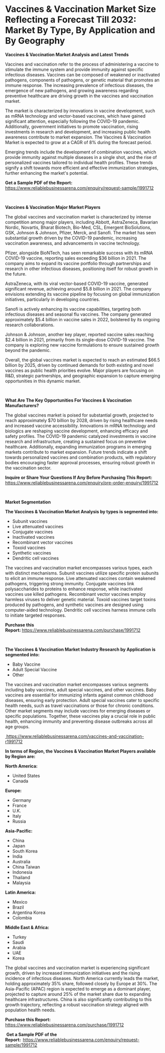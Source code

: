 <p><h1>Vaccines & Vaccination Market Size Reflecting a Forecast Till 2032: Market By Type, By Application and By Geography</h1></p><p><strong>Vaccines & Vaccination Market Analysis and Latest Trends</strong></p>
<p><p>Vaccines and vaccination refer to the process of administering a vaccine to stimulate the immune system and provide immunity against specific infectious diseases. Vaccines can be composed of weakened or inactivated pathogens, components of pathogens, or genetic material that promotes an immune response. The increasing prevalence of infectious diseases, the emergence of new pathogens, and growing awareness regarding preventive healthcare are driving growth in the vaccines and vaccination market.</p><p>The market is characterized by innovations in vaccine development, such as mRNA technology and vector-based vaccines, which have gained significant attention, especially following the COVID-19 pandemic. Additionally, government initiatives to promote vaccination, rising investments in research and development, and increasing public health awareness contribute to market expansion. The Vaccines & Vaccination Market is expected to grow at a CAGR of 8% during the forecast period. </p><p>Emerging trends include the development of combination vaccines, which provide immunity against multiple diseases in a single shot, and the rise of personalized vaccines tailored to individual health profiles. These trends signify a shift towards more efficient and effective immunization strategies, further enhancing the market's potential.</p></p>
<p><strong>Get a Sample PDF of the Report:&nbsp;</strong> <a href="https://www.reliablebusinessarena.com/enquiry/request-sample/1991712?utm_campaign=2137&utm_medium=2&utm_source=Github&utm_content=ia&utm_term=12042025&utm_id=vaccines-vaccination">https://www.reliablebusinessarena.com/enquiry/request-sample/1991712</a></p>
<p>&nbsp;</p>
<p><strong>Vaccines & Vaccination Major Market Players</strong></p>
<p><p>The global vaccines and vaccination market is characterized by intense competition among major players, including Abbott, AstraZeneca, Bavarian Nordic, Novartis, Bharat Biotech, Bio-Med, CSL, Emergent BioSolutions, GSK, Johnson & Johnson, Pfizer, Merck, and Sanofi. The market has seen substantial growth driven by the COVID-19 pandemic, increasing vaccination awareness, and advancements in vaccine technology.</p><p>Pfizer, alongside BioNTech, has seen remarkable success with its mRNA COVID-19 vaccine, reporting sales exceeding $36 billion in 2021. The company aims to expand its vaccine portfolio through partnerships and research in other infectious diseases, positioning itself for robust growth in the future.</p><p>AstraZeneca, with its viral vector-based COVID-19 vaccine, generated significant revenue, achieving around $5.8 billion in 2021. The company envisions extending its vaccine pipeline by focusing on global immunization initiatives, particularly in developing countries.</p><p>Sanofi is actively enhancing its vaccine capabilities, targeting both infectious diseases and seasonal flu vaccines. The company generated approximately $5.4 billion in vaccine sales in 2022, bolstered by its ongoing research collaborations.</p><p>Johnson & Johnson, another key player, reported vaccine sales reaching $2.4 billion in 2021, primarily from its single-dose COVID-19 vaccine. The company is exploring new vaccine formulations to ensure sustained growth beyond the pandemic.</p><p>Overall, the global vaccines market is expected to reach an estimated $66.5 billion by 2025, driven by continued demands for both existing and novel vaccines as public health priorities evolve. Major players are focusing on R&D, strategic partnerships, and geographic expansion to capture emerging opportunities in this dynamic market.</p></p>
<p>&nbsp;</p>
<p><strong>What Are The Key Opportunities For Vaccines & Vaccination Manufacturers?</strong></p>
<p><p>The global vaccines market is poised for substantial growth, projected to reach approximately $70 billion by 2028, driven by rising healthcare needs and increased vaccine accessibility. Innovations in mRNA technology and biologics are reshaping vaccine development, enhancing efficacy and safety profiles. The COVID-19 pandemic catalyzed investments in vaccine research and infrastructure, creating a sustained focus on preventive healthcare. Additionally, expanding immunization programs in emerging markets contribute to market expansion. Future trends indicate a shift towards personalized vaccines and combination products, with regulatory bodies encouraging faster approval processes, ensuring robust growth in the vaccination sector.</p></p>
<p><strong>Inquire or Share Your Questions If Any Before Purchasing This Report:</strong> <a href="https://www.reliablebusinessarena.com/enquiry/pre-order-enquiry/1991712?utm_campaign=2137&utm_medium=2&utm_source=Github&utm_content=ia&utm_term=12042025&utm_id=vaccines-vaccination">https://www.reliablebusinessarena.com/enquiry/pre-order-enquiry/1991712</a></p>
<p>&nbsp;</p>
<p><strong>Market Segmentation</strong></p>
<p><strong>The Vaccines & Vaccination Market Analysis by types is segmented into:</strong></p>
<p><ul><li>Subunit vaccines</li><li>Live attenuated vaccines</li><li>Conjugate vaccines</li><li>Inactivated vaccines</li><li>Recombinant vector vaccines</li><li>Toxoid vaccines</li><li>Synthetic vaccines</li><li>Dendritic cell vaccines</li></ul></p>
<p><p>The vaccines and vaccination market encompasses various types, each with distinct mechanisms. Subunit vaccines utilize specific protein subunits to elicit an immune response. Live attenuated vaccines contain weakened pathogens, triggering strong immunity. Conjugate vaccines link polysaccharides to proteins to enhance response, while inactivated vaccines use killed pathogens. Recombinant vector vaccines employ harmless viruses to deliver genetic material. Toxoid vaccines target toxins produced by pathogens, and synthetic vaccines are designed using computer-aided technology. Dendritic cell vaccines harness immune cells to initiate targeted responses.</p></p>
<p><strong>Purchase this Report:&nbsp;</strong><a href="https://www.reliablebusinessarena.com/purchase/1991712?utm_campaign=2137&utm_medium=2&utm_source=Github&utm_content=ia&utm_term=12042025&utm_id=vaccines-vaccination">https://www.reliablebusinessarena.com/purchase/1991712</a></p>
<p>&nbsp;</p>
<p><strong>The Vaccines & Vaccination Market Industry Research by Application is segmented into:</strong></p>
<p><ul><li>Baby Vaccine</li><li>Adult Special Vaccine</li><li>Other</li></ul></p>
<p><p>The vaccines and vaccination market encompasses various segments including baby vaccines, adult special vaccines, and other vaccines. Baby vaccines are essential for immunizing infants against common childhood diseases, ensuring early protection. Adult special vaccines cater to specific health needs, such as travel vaccinations or those for chronic conditions. Other market segments may include vaccines for emerging diseases or specific populations. Together, these vaccines play a crucial role in public health, enhancing immunity and preventing disease outbreaks across all age groups.</p></p>
<p><a href="https://www.reliablebusinessarena.com/vaccines-and-vaccination-r1991712?utm_campaign=2137&utm_medium=2&utm_source=Github&utm_content=ia&utm_term=12042025&utm_id=vaccines-vaccination">&nbsp;https://www.reliablebusinessarena.com/vaccines-and-vaccination-r1991712</a></p>
<p><strong>In terms of Region, the Vaccines & Vaccination Market Players available by Region are:</strong></p>
<p>
    <p> <strong> North America: </strong>
        <ul>
            <li>United States</li>
            <li>Canada</li>
        </ul>
        </p> 
    <p> <strong> Europe: </strong>
        <ul>
            <li>Germany</li>
            <li>France</li>
            <li>U.K.</li>
            <li>Italy</li>
            <li>Russia</li>
        </ul>
        </p> 
    <p> <strong> Asia-Pacific: </strong>
        <ul>
            <li>China</li>
            <li>Japan</li>
            <li>South Korea</li>
            <li>India</li>
            <li>Australia</li>
            <li>China Taiwan</li>
            <li>Indonesia</li>
            <li>Thailand</li>
            <li>Malaysia</li>
        </ul>
        </p> 
    <p> <strong> Latin America: </strong>
        <ul>
            <li>Mexico</li>
            <li>Brazil</li>
            <li>Argentina Korea</li>
            <li>Colombia</li>
        </ul>
        </p> 
    <p> <strong> Middle East & Africa: </strong>
        <ul>
            <li>Turkey</li>
            <li>Saudi</li>
            <li>Arabia</li>
            <li>UAE</li>
            <li>Korea</li>
        </ul>
    </p>
    </p>
<p><p>The global vaccines and vaccination market is experiencing significant growth, driven by increased immunization initiatives and the rising incidence of infectious diseases. North America currently leads the market, holding approximately 35% share, followed closely by Europe at 30%. The Asia-Pacific (APAC) region is expected to emerge as a dominant player, projected to capture around 25% of the market share due to expanding healthcare infrastructures. China is also significantly contributing to this growth trajectory, reflecting a robust vaccination strategy aligned with population health needs.</p></p>
<p><strong>Purchase this Report: </strong><a href="https://www.reliablebusinessarena.com/purchase/1991712?utm_campaign=2137&utm_medium=2&utm_source=Github&utm_content=ia&utm_term=12042025&utm_id=vaccines-vaccination">https://www.reliablebusinessarena.com/purchase/1991712</a></p>
<p>&nbsp;<strong>Get a Sample PDF of the Report:&nbsp;&nbsp;</strong><a href="https://www.reliablebusinessarena.com/enquiry/request-sample/1991712?utm_campaign=2137&utm_medium=2&utm_source=Github&utm_content=ia&utm_term=12042025&utm_id=vaccines-vaccination">https://www.reliablebusinessarena.com/enquiry/request-sample/1991712</a></p>
<p><strong></strong></p>
<p><p></p><p></p><p></p></p>